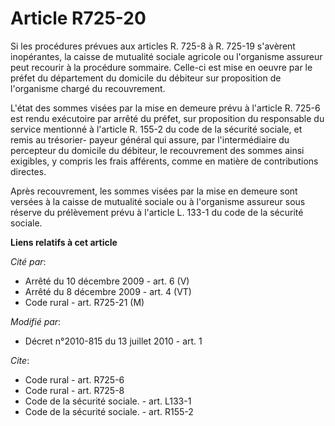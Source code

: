 # Article R725-20

Si les procédures prévues aux articles R. 725-8 à R. 725-19 s'avèrent inopérantes, la caisse de mutualité sociale agricole ou
l'organisme assureur peut recourir à la procédure sommaire. Celle-ci est mise en oeuvre par le préfet du département du
domicile du débiteur sur proposition de l'organisme chargé du recouvrement.

L'état des sommes visées par la mise en demeure prévu à l'article R. 725-6 est rendu exécutoire par arrêté du préfet, sur
proposition du responsable du service mentionné à l'article R. 155-2 du code de la sécurité sociale, et remis au trésorier-
payeur général qui assure, par l'intermédiaire du percepteur du domicile du débiteur, le recouvrement des sommes ainsi
exigibles, y compris les frais afférents, comme en matière de contributions directes. 

Après recouvrement, les sommes visées par la mise en demeure sont versées à la caisse de mutualité sociale ou à l'organisme
assureur sous réserve du prélèvement prévu à l'article L. 133-1 du code de la sécurité sociale.

**Liens relatifs à cet article**

_Cité par_:

  - Arrêté du 10 décembre 2009 - art. 6 (V)
  - Arrêté du 8 décembre 2009 - art. 4 (VT)
  - Code rural - art. R725-21 (M)

_Modifié par_:

  - Décret n°2010-815 du 13 juillet 2010 - art. 1

_Cite_:

  - Code rural - art. R725-6
  - Code rural - art. R725-8
  - Code de la sécurité sociale. - art. L133-1
  - Code de la sécurité sociale. - art. R155-2
